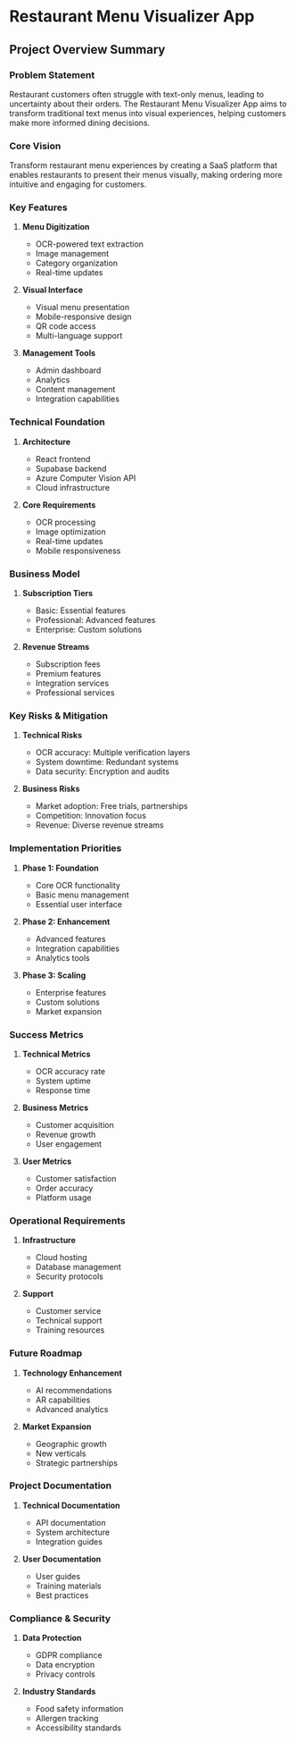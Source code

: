 # Restaurant Menu Visualizer App
## Project Overview Summary

### Problem Statement
Restaurant customers often struggle with text-only menus, leading to uncertainty about their orders. The Restaurant Menu Visualizer App aims to transform traditional text menus into visual experiences, helping customers make more informed dining decisions.

### Core Vision
Transform restaurant menu experiences by creating a SaaS platform that enables restaurants to present their menus visually, making ordering more intuitive and engaging for customers.

### Key Features
1. **Menu Digitization**
   - OCR-powered text extraction
   - Image management
   - Category organization
   - Real-time updates

2. **Visual Interface**
   - Visual menu presentation
   - Mobile-responsive design
   - QR code access
   - Multi-language support

3. **Management Tools**
   - Admin dashboard
   - Analytics
   - Content management
   - Integration capabilities

### Technical Foundation
1. **Architecture**
   - React frontend
   - Supabase backend
   - Azure Computer Vision API
   - Cloud infrastructure

2. **Core Requirements**
   - OCR processing
   - Image optimization
   - Real-time updates
   - Mobile responsiveness

### Business Model
1. **Subscription Tiers**
   - Basic: Essential features
   - Professional: Advanced features
   - Enterprise: Custom solutions

2. **Revenue Streams**
   - Subscription fees
   - Premium features
   - Integration services
   - Professional services

### Key Risks & Mitigation
1. **Technical Risks**
   - OCR accuracy: Multiple verification layers
   - System downtime: Redundant systems
   - Data security: Encryption and audits

2. **Business Risks**
   - Market adoption: Free trials, partnerships
   - Competition: Innovation focus
   - Revenue: Diverse revenue streams

### Implementation Priorities
1. **Phase 1: Foundation**
   - Core OCR functionality
   - Basic menu management
   - Essential user interface

2. **Phase 2: Enhancement**
   - Advanced features
   - Integration capabilities
   - Analytics tools

3. **Phase 3: Scaling**
   - Enterprise features
   - Custom solutions
   - Market expansion

### Success Metrics
1. **Technical Metrics**
   - OCR accuracy rate
   - System uptime
   - Response time

2. **Business Metrics**
   - Customer acquisition
   - Revenue growth
   - User engagement

3. **User Metrics**
   - Customer satisfaction
   - Order accuracy
   - Platform usage

### Operational Requirements
1. **Infrastructure**
   - Cloud hosting
   - Database management
   - Security protocols

2. **Support**
   - Customer service
   - Technical support
   - Training resources

### Future Roadmap
1. **Technology Enhancement**
   - AI recommendations
   - AR capabilities
   - Advanced analytics

2. **Market Expansion**
   - Geographic growth
   - New verticals
   - Strategic partnerships

### Project Documentation
1. **Technical Documentation**
   - API documentation
   - System architecture
   - Integration guides

2. **User Documentation**
   - User guides
   - Training materials
   - Best practices

### Compliance & Security
1. **Data Protection**
   - GDPR compliance
   - Data encryption
   - Privacy controls

2. **Industry Standards**
   - Food safety information
   - Allergen tracking
   - Accessibility standards
